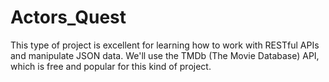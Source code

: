 # Actors_Quest
This type of project is excellent for learning how to work with RESTful APIs and manipulate JSON data. We'll use the TMDb (The Movie Database) API, which is free and popular for this kind of project.
